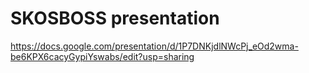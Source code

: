 # SKOSBOSS presentation

https://docs.google.com/presentation/d/1P7DNKjdlNWcPj_eOd2wma-be6KPX6cacyGypiYswabs/edit?usp=sharing
